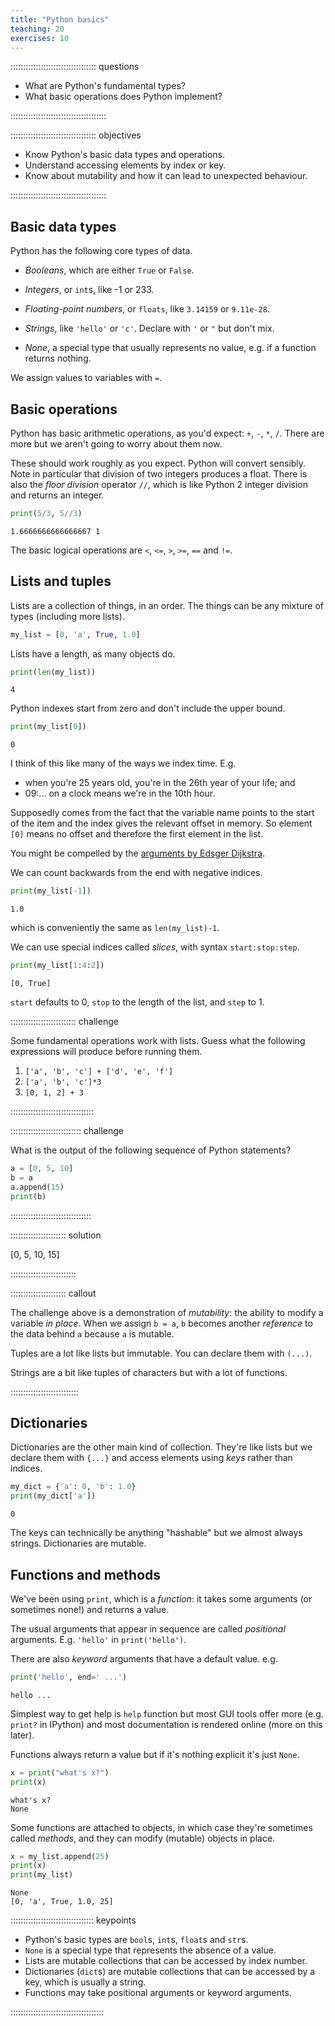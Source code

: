 ```yaml
---
title: "Python basics"
teaching: 20
exercises: 10
---
```


:::::::::::::::::::::::::::::::::: questions

- What are Python's fundamental types?
- What basic operations does Python implement?

::::::::::::::::::::::::::::::::::::::

:::::::::::::::::::::::::::::::::: objectives

- Know Python's basic data types and operations.
- Understand accessing elements by index or key.
- Know about mutability and how it can lead to unexpected behaviour.

::::::::::::::::::::::::::::::::::::::

## Basic data types

Python has the following core types of data.

* *Booleans*, which are either `True` or `False`.

* *Integers*, or `int`s, like -1 or 233.

* *Floating-point numbers*, or `floats`, like `3.14159` or `9.11e-28`.

* *Strings*, like `'hello'` or `'c'`.  Declare with `'` or `"` but don't mix.

* *None*, a special type that usually represents no value, e.g. if a function returns nothing.

We assign values to variables with `=`.

## Basic operations

Python has basic arithmetic operations, as you'd expect: `+`, `-`, `*`, `/`.
There are more but we aren't going to worry about them now.

These should work roughly as you expect.  Python will convert sensibly.
Note in particular that division of two integers produces a float.
There is also the *floor division* operator `//`, which is like Python 2 integer division and returns an integer.

```python
print(5/3, 5//3)
```

```output
1.6666666666666667 1
```

The basic logical operations are `<`, `<=`, `>`, `>=`, `==` and `!=`.

## Lists and tuples

Lists are a collection of things, in an order.
The things can be any mixture of types (including more lists).

```python
my_list = [0, 'a', True, 1.0]
```

Lists have a length, as many objects do.

```python
print(len(my_list))
```

```output
4
```

Python indexes start from zero and don't include the upper bound.

```python
print(my_list[0])
```

```output
0
```

I think of this like many of the ways we index time. E.g.

- when you're 25 years old, you're in the 26th year of your life; and
- 09:... on a clock means we're in the 10th hour.

Supposedly comes from the fact that the variable name points to the start of the item
and the index gives the relevant offset in memory.  So element `[0]` means no offset
and therefore the first element in the list.

You might be compelled by the [arguments by Edsger Dijkstra](https://www.cs.utexas.edu/~EWD/transcriptions/EWD08xx/EWD831.html).

We can count backwards from the end with negative indices.

```python
print(my_list[-1])
```

```output
1.0
```

which is conveniently the same as `len(my_list)-1`.

We can use special indices called *slices*, with syntax `start:stop:step`.

```python
print(my_list[1:4:2])
```

```output
[0, True]
```

`start` defaults to 0, `stop` to the length of the list, and `step` to 1.

:::::::::::::::::::::::::: challenge

Some fundamental operations work with lists.
Guess what the following expressions will produce before running them.

1. `['a', 'b', 'c'] + ['d', 'e', 'f']`
2. `['a', 'b', 'c']*3`
3. `[0, 1, 2] + 3`

:::::::::::::::::::::::::::::::::

:::::::::::::::::::::::::::: challenge

What is the output of the following sequence of Python statements?

```python
a = [0, 5, 10]
b = a
a.append(15)
print(b)
```

::::::::::::::::::::::::::::::::

:::::::::::::::::::::: solution

[0, 5, 10, 15]

::::::::::::::::::::::::::

:::::::::::::::::::::: callout

The challenge above is a demonstration of *mutability*:
the ability to modify a variable *in place*.
When we assign `b = a`, `b` becomes another *reference* to the data behind `a`
because `a` is mutable.

Tuples are a lot like lists but immutable.  You can declare them with `(...)`.

Strings are a bit like tuples of characters but with a lot of functions.

:::::::::::::::::::::::::::

## Dictionaries

Dictionaries are the other main kind of collection.
They're like lists but we declare them with `{...}`
and access elements using *keys* rather than indices.

```python
my_dict = {'a': 0, 'b': 1.0}
print(my_dict['a'])
```

```output
0
```

The keys can technically be anything "hashable" but we almost always strings.
Dictionaries are mutable.

## Functions and methods

We've been using `print`, which is a *function*: it takes some arguments (or sometimes none!)
and returns a value.

The usual arguments that appear in sequence are called *positional* arguments.
E.g. `'hello'` in `print('hello')`.

There are also *keyword* arguments that have a default value. e.g.

```python
print('hello', end=' ...')
```

```output
hello ...
```

Simplest way to get help is `help` function but most GUI tools offer more (e.g. `print?` in IPython)
and most documentation is rendered online (more on this later).

Functions always return a value but if it's nothing explicit it's just `None`.

```python
x = print("what's x?")
print(x)
```

```output
what's x?
None
```

Some functions are attached to objects, in which case they're sometimes called *methods*,
and they can modify (mutable) objects in place.

```python
x = my_list.append(25)
print(x)
print(my_list)
```

```output
None
[0, 'a', True, 1.0, 25]
```

::::::::::::::::::::::::::::::::: keypoints

- Python's basic types are `bool`s, `int`s, `float`s and `str`s.
- `None` is a special type that represents the absence of a value.
- Lists are mutable collections that can be accessed by index number.
- Dictionaries (`dict`s) are mutable collections that can be accessed by a key, which is usually a string.
- Functions may take positional arguments or keyword arguments.

:::::::::::::::::::::::::::::::::::::
